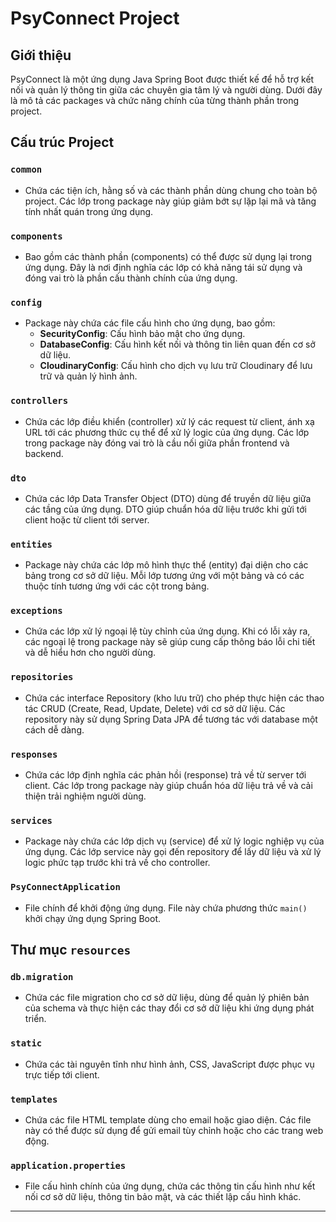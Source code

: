 # PsyConnect Project

## Giới thiệu
PsyConnect là một ứng dụng Java Spring Boot được thiết kế để hỗ trợ kết nối và quản lý thông tin giữa các chuyên gia tâm lý và người dùng. Dưới đây là mô tả các packages và chức năng chính của từng thành phần trong project.

## Cấu trúc Project

### `common`
- Chứa các tiện ích, hằng số và các thành phần dùng chung cho toàn bộ project. Các lớp trong package này giúp giảm bớt sự lặp lại mã và tăng tính nhất quán trong ứng dụng.

### `components`
- Bao gồm các thành phần (components) có thể được sử dụng lại trong ứng dụng. Đây là nơi định nghĩa các lớp có khả năng tái sử dụng và đóng vai trò là phần cấu thành chính của ứng dụng.

### `config`
- Package này chứa các file cấu hình cho ứng dụng, bao gồm:
    - **SecurityConfig**: Cấu hình bảo mật cho ứng dụng.
    - **DatabaseConfig**: Cấu hình kết nối và thông tin liên quan đến cơ sở dữ liệu.
    - **CloudinaryConfig**: Cấu hình cho dịch vụ lưu trữ Cloudinary để lưu trữ và quản lý hình ảnh.

### `controllers`
- Chứa các lớp điều khiển (controller) xử lý các request từ client, ánh xạ URL tới các phương thức cụ thể để xử lý logic của ứng dụng. Các lớp trong package này đóng vai trò là cầu nối giữa phần frontend và backend.

### `dto`
- Chứa các lớp Data Transfer Object (DTO) dùng để truyền dữ liệu giữa các tầng của ứng dụng. DTO giúp chuẩn hóa dữ liệu trước khi gửi tới client hoặc từ client tới server.

### `entities`
- Package này chứa các lớp mô hình thực thể (entity) đại diện cho các bảng trong cơ sở dữ liệu. Mỗi lớp tương ứng với một bảng và có các thuộc tính tương ứng với các cột trong bảng.

### `exceptions`
- Chứa các lớp xử lý ngoại lệ tùy chỉnh của ứng dụng. Khi có lỗi xảy ra, các ngoại lệ trong package này sẽ giúp cung cấp thông báo lỗi chi tiết và dễ hiểu hơn cho người dùng.

### `repositories`
- Chứa các interface Repository (kho lưu trữ) cho phép thực hiện các thao tác CRUD (Create, Read, Update, Delete) với cơ sở dữ liệu. Các repository này sử dụng Spring Data JPA để tương tác với database một cách dễ dàng.

### `responses`
- Chứa các lớp định nghĩa các phản hồi (response) trả về từ server tới client. Các lớp trong package này giúp chuẩn hóa dữ liệu trả về và cải thiện trải nghiệm người dùng.

### `services`
- Package này chứa các lớp dịch vụ (service) để xử lý logic nghiệp vụ của ứng dụng. Các lớp service này gọi đến repository để lấy dữ liệu và xử lý logic phức tạp trước khi trả về cho controller.

### `PsyConnectApplication`
- File chính để khởi động ứng dụng. File này chứa phương thức `main()` khởi chạy ứng dụng Spring Boot.

## Thư mục `resources`

### `db.migration`
- Chứa các file migration cho cơ sở dữ liệu, dùng để quản lý phiên bản của schema và thực hiện các thay đổi cơ sở dữ liệu khi ứng dụng phát triển.

### `static`
- Chứa các tài nguyên tĩnh như hình ảnh, CSS, JavaScript được phục vụ trực tiếp tới client.

### `templates`
- Chứa các file HTML template dùng cho email hoặc giao diện. Các file này có thể được sử dụng để gửi email tùy chỉnh hoặc cho các trang web động.

### `application.properties`
- File cấu hình chính của ứng dụng, chứa các thông tin cấu hình như kết nối cơ sở dữ liệu, thông tin bảo mật, và các thiết lập cấu hình khác.

---

